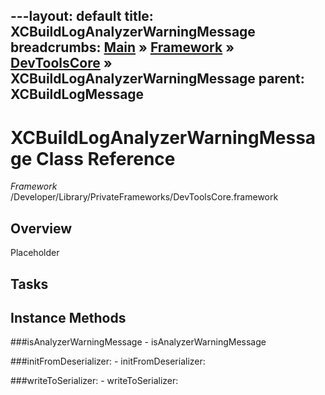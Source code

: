 ---layout: default
title: XCBuildLogAnalyzerWarningMessage
breadcrumbs: <a href="/index.html">Main</a> &raquo; <a href="/Frameworks.html">Framework</a> &raquo; <a href="/Frameworks/DevToolsCore.html">DevToolsCore</a> &raquo; XCBuildLogAnalyzerWarningMessage
parent: XCBuildLogMessage 
---
# XCBuildLogAnalyzerWarningMessage Class Reference

*Framework* /Developer/Library/PrivateFrameworks/DevToolsCore.framework

## Overview

Placeholder

## Tasks

## Instance Methods

<a name="-isAnalyzerWarningMessage"></a>
###isAnalyzerWarningMessage
    - isAnalyzerWarningMessage

<a name="-initFromDeserializer:"></a>
###initFromDeserializer:
    - initFromDeserializer:

<a name="-writeToSerializer:"></a>
###writeToSerializer:
    - writeToSerializer:

